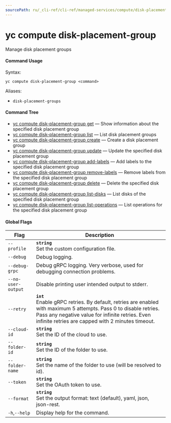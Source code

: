 ```yaml
---
sourcePath: ru/_cli-ref/cli-ref/managed-services/compute/disk-placement-group/index.md
---
```

# yc compute disk-placement-group

Manage disk placement groups

#### Command Usage

Syntax: 

`yc compute disk-placement-group <command>`

Aliases: 

- `disk-placement-groups`

#### Command Tree

- [yc compute disk-placement-group get](get.md) — Show information about the specified disk placement group
- [yc compute disk-placement-group list](list.md) — List disk placement groups
- [yc compute disk-placement-group create](create.md) — Create a disk placement group
- [yc compute disk-placement-group update](update.md) — Update the specified disk placement group
- [yc compute disk-placement-group add-labels](add-labels.md) — Add labels to the specified disk placement group
- [yc compute disk-placement-group remove-labels](remove-labels.md) — Remove labels from the specified disk placement group
- [yc compute disk-placement-group delete](delete.md) — Delete the specified disk placement group
- [yc compute disk-placement-group list-disks](list-disks.md) — List disks of the specified disk placement group
- [yc compute disk-placement-group list-operations](list-operations.md) — List operations for the specified disk placement group

#### Global Flags

| Flag | Description |
|----|----|
|`--profile`|<b>`string`</b><br/>Set the custom configuration file.|
|`--debug`|Debug logging.|
|`--debug-grpc`|Debug gRPC logging. Very verbose, used for debugging connection problems.|
|`--no-user-output`|Disable printing user intended output to stderr.|
|`--retry`|<b>`int`</b><br/>Enable gRPC retries. By default, retries are enabled with maximum 5 attempts. Pass 0 to disable retries. Pass any negative value for infinite retries. Even infinite retries are capped with 2 minutes timeout.|
|`--cloud-id`|<b>`string`</b><br/>Set the ID of the cloud to use.|
|`--folder-id`|<b>`string`</b><br/>Set the ID of the folder to use.|
|`--folder-name`|<b>`string`</b><br/>Set the name of the folder to use (will be resolved to id).|
|`--token`|<b>`string`</b><br/>Set the OAuth token to use.|
|`--format`|<b>`string`</b><br/>Set the output format: text (default), yaml, json, json-rest.|
|`-h`,`--help`|Display help for the command.|
